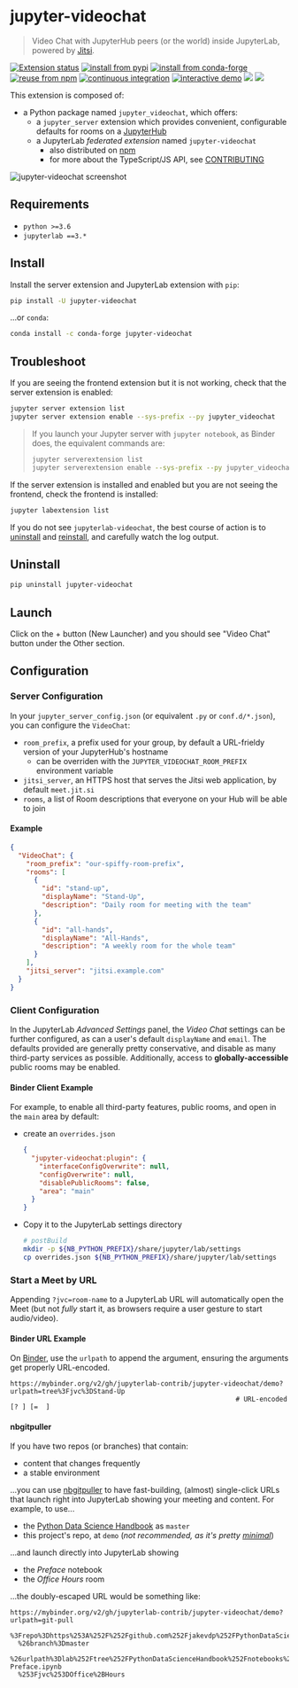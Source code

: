 # jupyter-videochat

> Video Chat with JupyterHub peers (or the world) inside JupyterLab, powered by
> [Jitsi].

[![Extension status](https://img.shields.io/badge/status-ready-success "ready to be used")](https://jupyterlab-contrib.github.io/)
[![install from pypi][pypi-badge]][pypi]
[![install from conda-forge][conda-forge-badge]][conda-forge]
[![reuse from npm][npm-badge]][npm]
[![continuous integration][workflow-badge]][workflow]
[![interactive demo][binder-badge]][binder] [![][changelog-badge]][changelog]
[![][contributing-badge]][contributing]

This extension is composed of:

- a Python package named `jupyter_videochat`, which offers:
  - a `jupyter_server` extension which provides convenient, configurable
    defaults for rooms on a [JupyterHub]
  - a JupyterLab _federated extension_ named `jupyter-videochat`
    - also distributed on [npm]
    - for more about the TypeScript/JS API, see [CONTRIBUTING]

[npm]: https://www.npmjs.com/package/jupyterlab-videochat
[jupyterhub]: https://github.com/jupyterhub/jupyterhub

![jupyter-videochat screenshot][lab-screenshot]

[lab-screenshot]:
  https://user-images.githubusercontent.com/45380/106391412-312d0400-63bb-11eb-9ed9-af3c4fe85ee4.png

## Requirements

- `python >=3.6`
- `jupyterlab ==3.*`

## Install

Install the server extension and JupyterLab extension with `pip`:

```bash
pip install -U jupyter-videochat
```

...or `conda`:

```bash
conda install -c conda-forge jupyter-videochat
```

## Troubleshoot

If you are seeing the frontend extension but it is not working, check that the
server extension is enabled:

```bash
jupyter server extension list
jupyter server extension enable --sys-prefix --py jupyter_videochat
```

> If you launch your Jupyter server with `jupyter notebook`, as Binder does, the
> equivalent commands are:
>
> ```bash
> jupyter serverextension list
> jupyter serverextension enable --sys-prefix --py jupyter_videochat
> ```

If the server extension is installed and enabled but you are not seeing the
frontend, check the frontend is installed:

```bash
jupyter labextension list
```

If you do not see `jupyterlab-videochat`, the best course of action is to
[uninstall](#uninstall) and [reinstall](#install), and carefully watch the log
output.

## Uninstall

```bash
pip uninstall jupyter-videochat
```

## Launch

Click on the + button (New Launcher) and you should see "Video Chat" button under the Other section.

## Configuration

### Server Configuration

In your `jupyter_server_config.json` (or equivalent `.py` or `conf.d/*.json`),
you can configure the `VideoChat`:

- `room_prefix`, a prefix used for your group, by default a URL-frieldy version
  of your JupyterHub's hostname
  - can be overriden with the `JUPYTER_VIDEOCHAT_ROOM_PREFIX` environment
    variable
- `jitsi_server`, an HTTPS host that serves the Jitsi web application, by
  default `meet.jit.si`
- `rooms`, a list of Room descriptions that everyone on your Hub will be able to
  join

#### Example

```json
{
  "VideoChat": {
    "room_prefix": "our-spiffy-room-prefix",
    "rooms": [
      {
        "id": "stand-up",
        "displayName": "Stand-Up",
        "description": "Daily room for meeting with the team"
      },
      {
        "id": "all-hands",
        "displayName": "All-Hands",
        "description": "A weekly room for the whole team"
      }
    ],
    "jitsi_server": "jitsi.example.com"
  }
}
```

### Client Configuration

In the JupyterLab _Advanced Settings_ panel, the _Video Chat_ settings can be
further configured, as can a user's default `displayName` and `email`. The
defaults provided are generally pretty conservative, and disable as many
third-party services as possible. Additionally, access to
**globally-accessible** public rooms may be enabled.

#### Binder Client Example

For example, to enable all third-party features, public rooms, and open in the
`main` area by default:

- create an `overrides.json`

  ```json
  {
    "jupyter-videochat:plugin": {
      "interfaceConfigOverwrite": null,
      "configOverwrite": null,
      "disablePublicRooms": false,
      "area": "main"
    }
  }
  ```

- Copy it to the JupyterLab settings directory

  ```bash
  # postBuild
  mkdir -p ${NB_PYTHON_PREFIX}/share/jupyter/lab/settings
  cp overrides.json ${NB_PYTHON_PREFIX}/share/jupyter/lab/settings
  ```

### Start a Meet by URL

Appending `?jvc=room-name` to a JupyterLab URL will automatically open the Meet
(but not _fully_ start it, as browsers require a user gesture to start
audio/video).

#### Binder URL Example

On [Binder](https://mybinder.org), use the `urlpath` to append the argument,
ensuring the arguments get properly URL-encoded.

```
https://mybinder.org/v2/gh/jupyterlab-contrib/jupyter-videochat/demo?urlpath=tree%3Fjvc%3DStand-Up
                                                         # URL-encoded  [? ] [=  ]
```

#### nbgitpuller

If you have two repos (or branches) that contain:

- content that changes frequently
- a stable environment

...you can use [nbgitpuller](https://jupyterhub.github.io/nbgitpuller/link) to
have fast-building, (almost) single-click URLs that launch right into JupyterLab
showing your meeting and content. For example, to use...

- the [Python Data Science Handbook] as `master`
- this project's repo, at `demo` (_not recommended, as it's pretty
  [minimal][binder-reqs]_)

...and launch directly into JupyterLab showing

- the _Preface_ notebook
- the _Office Hours_ room

...the doubly-escaped URL would be something like:

```
https://mybinder.org/v2/gh/jupyterlab-contrib/jupyter-videochat/demo?
urlpath=git-pull
  %3Frepo%3Dhttps%253A%252F%252Fgithub.com%252Fjakevdp%252FPythonDataScienceHandbook
  %26branch%3Dmaster
  %26urlpath%3Dlab%252Ftree%252FPythonDataScienceHandbook%252Fnotebooks%252F00.00-Preface.ipynb
  %253Fjvc%253DOffice%2BHours
```

[workflow]:
  https://github.com/jupyterlab-contrib/jupyter-videochat/actions?query=workflow%3ACI+branch%3Amaster
[workflow-badge]:
  https://github.com/jupyterlab-contrib/jupyter-videochat/workflows/CI/badge.svg
[binder]:
  https://mybinder.org/v2/gh/jupyterlab-contrib/jupyter-videochat/demo?urlpath=lab
[binder-reqs]:
  https://github.com/jupyterlab-contrib/jupyter-videochat/blob/master/binder/requirements.txt
[binder-badge]: https://mybinder.org/badge_logo.svg
[pypi-badge]: https://img.shields.io/pypi/v/jupyter-videochat
[pypi]: https://pypi.org/project/jupyter-videochat/
[conda-forge-badge]:
  https://img.shields.io/conda/vn/conda-forge/jupyter-videochat
[conda-forge]: https://anaconda.org/conda-forge/jupyter-videochat
[npm-badge]: https://img.shields.io/npm/v/jupyterlab-videochat
[changelog]:
  https://github.com/jupyterlab-contrib/jupyter-videochat/blob/master/CHANGELOG.md
[changelog-badge]: https://img.shields.io/badge/CHANGELOG-md-000
[contributing-badge]: https://img.shields.io/badge/CONTRIBUTING-md-000
[contributing]:
  https://github.com/jupyterlab-contrib/jupyter-videochat/blob/master/CONTRIBUTING.md
[jitsi]: https://jitsi.org
[python data science handbook]:
  https://github.com/jakevdp/PythonDataScienceHandbook
